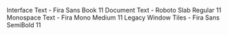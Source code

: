 Interface Text - Fira Sans Book 11
Document Text - Roboto Slab Regular 11
Monospace Text - Fira Mono Medium 11
Legacy Window Tiles - Fira Sans SemiBold 11
